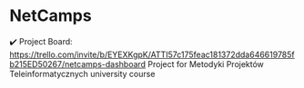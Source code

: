 # NetCamps

:heavy_check_mark: Project Board: https://trello.com/invite/b/EYEXKgpK/ATTI57c175feac181372dda646619785fb215ED50267/netcamps-dashboard
Project for Metodyki Projektów Teleinformatycznych university course 
